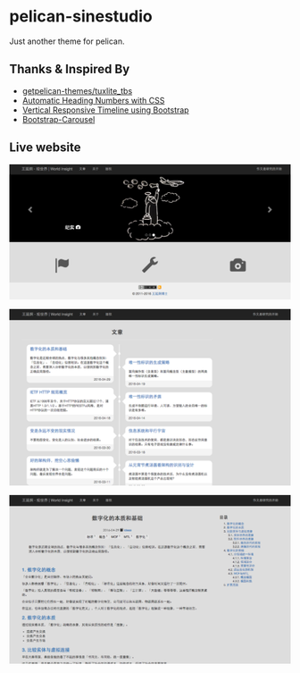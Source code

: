 # pelican-sinestudio #

Just another theme for pelican.

## Thanks & Inspired By ##
* [getpelican-themes/tuxlite_tbs](https://github.com/getpelican-themes/tuxlite_tbs)
* [Automatic Heading Numbers with CSS](http://philarcher.org/diary/2013/headingnumbers/)
* [Vertical Responsive Timeline using Bootstrap](http://jenniferperrin.com/article.php?post=Vertical-Responsive-Timeline-using-Bootstrap)
* [Bootstrap-Carousel](http://getbootstrap.com/examples/carousel/)

## Live website ##

[![LiveWebSite](pelican-sinestuduio-0.png)](http://yanjiong.wang)

[![LiveWebSite](pelican-sinestuduio-1.png)](http://yanjiong.wang)

[![LiveWebSite](pelican-sinestuduio-2.png)](http://yanjiong.wang)
